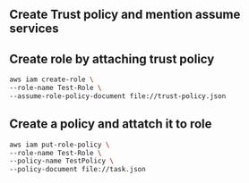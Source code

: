 ## Create Trust policy and mention assume services

## Create role by attaching trust policy

```sh
aws iam create-role \
--role-name Test-Role \
--assume-role-policy-document file://trust-policy.json
```

## Create a policy and attatch it to role

```sh
aws iam put-role-policy \
--role-name Test-Role \
--policy-name TestPolicy \
--policy-document file://task.json
```